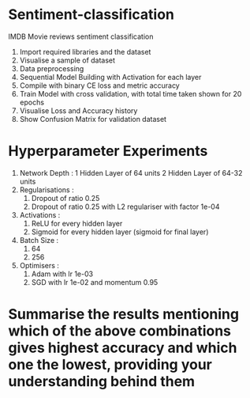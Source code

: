 # Sentiment-classification
 IMDB Movie reviews sentiment classification
 
1. Import required libraries and the dataset
2. Visualise a sample of dataset
3. Data preprocessing
4. Sequential Model Building with Activation for each layer
5. Compile with binary CE loss and metric accuracy
6. Train Model with cross validation, with total time taken shown for 20 epochs
7. Visualise Loss and Accuracy history
8. Show Confusion Matrix for validation dataset

# Hyperparameter Experiments 

 1. Network Depth : 
   1 Hidden Layer of 64 units
   2 Hidden Layer of 64-32 units
2. Regularisations : 
   1. Dropout of ratio 0.25
   2. Dropout of ratio 0.25 with L2 regulariser with factor 1e-04
3. Activations :
   1. ReLU for every hidden layer
   2. Sigmoid for every hidden layer (sigmoid for final layer)
4. Batch Size :
   1. 64
   2. 256
5. Optimisers : 
   1. Adam with lr 1e-03
   2. SGD with lr 1e-02 and momentum 0.95
   
# Summarise the results mentioning which of the above combinations gives highest accuracy and which one the lowest, providing your understanding behind them
